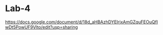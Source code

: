 # Lab-4
https://docs.google.com/document/d/18d_aHBAzhDYEIrjxAmGZquFEOuQfIwDt5PowUF9Vlto/edit?usp=sharing
